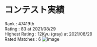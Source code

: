 # コンテスト実績
Rank : 47419th \
Rating : 83 at 2021/08/29\
Highest Rating : 12Kyu (gray) at 2021/08/29 \
Rated Matches : 6
![image](https://user-images.githubusercontent.com/33048775/132097697-bab3a9ca-a2ba-48ee-9201-a7d7c2f6559a.png)
